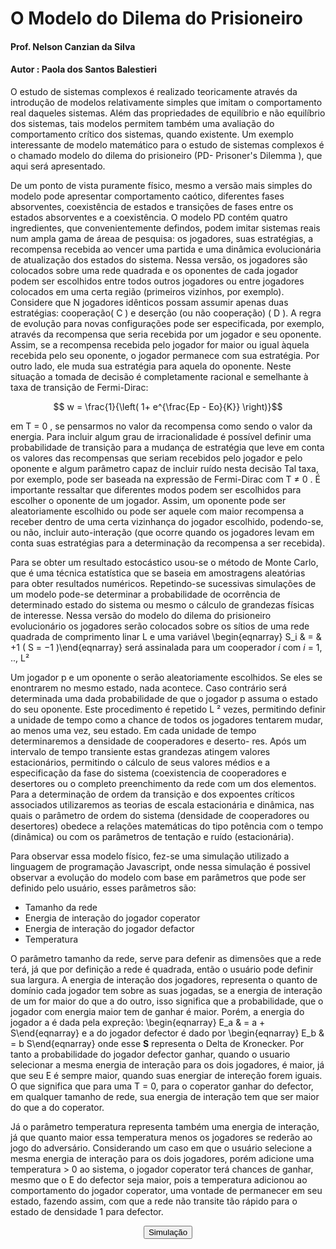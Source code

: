 <!DOCTYPE HTML>
<html lang="pt-br">
	
# O Modelo do Dilema do Prisioneiro
	
#### Prof. Nelson Canzian da Silva

#### Autor : Paola dos Santos Balestieri

<meta charset="UTF-8">

</head>

<p>O estudo de sistemas complexos é realizado teoricamente através da introdução de modelos relativamente simples que imitam o comportamento real
daqueles sistemas. Além das propriedades de equilíbrio e não equilíbrio dos
sistemas, tais modelos permitem também uma avaliação do comportamento
crítico dos sistemas, quando existente. Um exemplo interessante de modelo
matemático para o estudo de sistemas complexos é o chamado modelo do
dilema do prisioneiro (PD- Prisoner's Dilemma ), que aqui será apresentado. 
<p>De um ponto de vista puramente físico, mesmo a versão mais simples do
modelo pode apresentar comportamento caótico, diferentes fases absorventes,
coexistência de estados e transições de fases entre os estados absorventes e a
coexistência.  O modelo PD contém quatro ingredientes, que convenientemente defindos, podem imitar sistemas reais num ampla gama de áreaa de pesquisa:
os jogadores, suas estratégias, a recompensa recebida ao vencer uma partida
e uma dinâmica evolucionária de atualização dos estados do sistema. Nessa
versão, os jogadores são colocados sobre uma rede quadrada e os oponentes
de cada jogador podem ser escolhidos entre todos outros jogadores ou entre
jogadores colocados em uma certa região (primeiros vizinhos, por exemplo).
Considere que N jogadores idênticos possam assumir apenas duas estratégias: cooperação( C ) e deserção (ou não cooperação) ( D ). 
A regra de evolução para novas configurações pode ser especificada, por
exemplo, através da recompensa que seria recebida por um jogador e seu
oponente. Assim, se a recompensa recebida pelo jogador for maior ou igual
àquela recebida pelo seu oponente, o jogador permanece com sua estratégia.
Por outro lado, ele muda sua estratégia para aquela do oponente. Neste situação a tomada de decisão é completamente racional e semelhante à taxa de transição de Fermi-Dirac:

$$ w = \frac{1}{\left( 1+ e^{\frac{Ep - Eo}{K}} \right)}$$


<p> em T = 0 , se pensarmos no valor da recompensa como sendo o valor da energia. Para incluir algum grau de irracionalidade é possível definir uma probabilidade de transição para a mudança de estratégia
que leve em conta os valores das recompensas que seriam recebidos pelo jogador e pelo oponente e algum parâmetro capaz de incluir ruído nesta decisão Tal taxa, por exemplo, pode ser baseada na expressão de Fermi-Dirac com T &ne; 0 . É importante ressaltar que diferentes modos podem ser escolhidos para escolher o oponente de um jogador. Assim, um oponente pode ser
aleatoriamente escolhido ou pode ser aquele com maior recompensa a receber
dentro de uma certa vizinhança do jogador escolhido, podendo-se, ou não,
incluir auto-interação (que ocorre quando os jogadores levam em conta suas
estratégias para a determinação da recompensa a ser recebida). 
<p>Para se obter um resultado estocástico usou-se o método de Monte Carlo, que é  uma técnica estatística que se baseia em amostragens aleatórias para obter resultados numéricos. Repetindo-se sucessivas simulações de um modelo pode-se determinar a probabilidade de ocorrência
de determinado estado do sistema ou mesmo o cálculo de grandezas físicas
de interesse. Nessa versão do modelo do dilema do prisioneiro evolucionário os jogadores serão colocados sobre os sítios de uma rede quadrada de
comprimento linar L e uma variável \begin{eqnarray} S_i & = &  +1 ( S = −1 )\end{eqnarray} será assinalada para
um cooperador <i> i</i> com <i>i</i> = 1, .., L&sup2; 
<p>Um jogador p e um oponente
o serão aleatoriamente escolhidos. Se eles se enontrarem no mesmo estado,
nada acontece. Caso contrário será determinada uma dada probabilidade
de que o jogador p assuma o estado do seu oponente. Este procedimento é
repetido L &sup2;  vezes, permitindo definir a unidade de tempo como a chance de
todos os jogadores tentarem mudar, ao menos uma vez, seu estado. Em cada
unidade de tempo determinaremos a densidade de cooperadores e deserto-
res. Após um intervalo de tempo transiente estas grandezas atingem valores
estacionários, permitindo o cálculo de seus valores médios e a especificação
da fase do sistema (coexistencia de cooperadores e desertores ou o completo
preenchimento da rede com um dos elementos.
Para a determinação de ordem da transição e dos expoentes críticos associados utilizaremos as teorias de escala estacionária e dinâmica, nas quais
o parâmetro de ordem do sistema (densidade de cooperadores ou desertores)
obedece a relações matemáticas do tipo potência com o tempo (dinâmica)
ou com os parâmetros de tentação e ruído (estacionária).
<p>Para observar essa modelo físico, fez-se uma simulação utilizado a linguagem de programação Javascript, onde nessa simulação é possivel observar a evolução do modelo com base em parâmetros que pode ser definido pelo usuário, esses parâmetros são: <ul><li> Tamanho da rede</li> <li>Energia de interação do jogador coperator</li><li> Energia de interação do jogador defactor</li> <li> Temperatura</li></ul> O parâmetro tamanho da rede, serve para defenir as dimensões que a rede terá, já que por definição a rede é quadrada, então o usuário pode definir sua largura. A energia de interação dos jogadores, representa o quanto de domínio cada jogador tem sobre as suas jogadas, se a energia de interação de um for maior do que a do outro, isso significa que a probabilidade, que o jogador com energia maior tem de ganhar é maior. Porém, a energia do jogador a é dada pela expreção:
\begin{eqnarray} E_a & = a + S\end{eqnarray} e a do jogador defector é dado por \begin{eqnarray} E_b & = b S\end{eqnarray}
onde esse <b>S</b> representa o Delta de Kronecker.  Por tanto a probabilidade do jogador defector ganhar, quando o usuario selecionar a mesma energia de interação para os dois jogadores, é maior, já que seu E é sempre maior, quando suas energiar de intereção forem iguais. O que significa que para uma T = 0, para o coperator ganhar do defector, em qualquer tamanho de rede, sua energia de interação tem que ser maior do que a do coperator. 
<p> Já o parâmetro temperatura representa também uma energia de interação, já que quanto maior essa temperatura menos os jogadores se rederão ao jogo do adversário. Considerando um caso em que o usuário selecione a mesma energia de interação para os dois jogadores, porém adicione uma temperatura	&gt; 0 ao sistema, o jogador coperator terá chances de ganhar, mesmo que o E do defector seja maior, pois a temperatura adicionou ao comportamento do jogador coperator, uma vontade de permanecer em seu estado, fazendo assim, com que a rede não transite tão rápido para o estado de densidade 1 para defector.
<div style="text-align:center">
<input type="button" value="Simulação" onClick="botao()">
</div>

</body>
</html>
